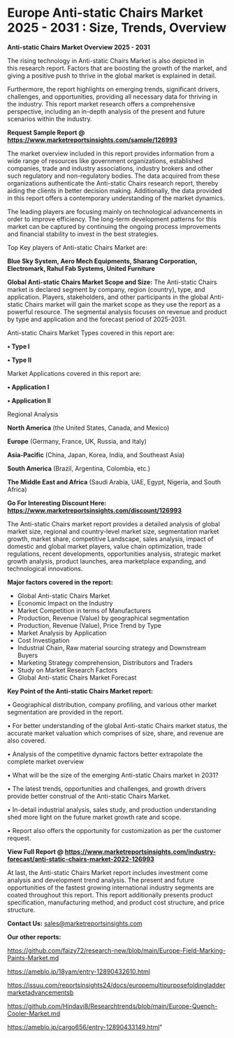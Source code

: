 # Europe Anti-static Chairs Market 2025 - 2031 : Size, Trends, Overview

<Strong> Anti-static Chairs Market Overview 2025 - 2031</strong>

The rising technology in Anti-static Chairs Market is also depicted in this research report. Factors that are boosting the growth of the market, and giving a positive push to thrive in the global market is explained in detail.

Furthermore, the report highlights on emerging trends, significant drivers, challenges, and opportunities, providing all necessary data for thriving in the industry. This report market research offers a comprehensive perspective, including an in-depth analysis of the present and future scenarios within the industry.

<strong>Request Sample Report @ <a href=https://www.marketreportsinsights.com/sample/126993>https://www.marketreportsinsights.com/sample/126993</a></strong>

The market overview included in this report provides information from a wide range of resources like government organizations, established companies, trade and industry associations, industry brokers and other such regulatory and non-regulatory bodies. The data acquired from these organizations authenticate the Anti-static Chairs research report, thereby aiding the clients in better decision making. Additionally, the data provided in this report offers a contemporary understanding of the market dynamics.

The leading players are focusing mainly on technological advancements in order to improve efficiency. The long-term development patterns for this market can be captured by continuing the ongoing process improvements and financial stability to invest in the best strategies.

Top Key players of Anti-static Chairs Market are:

<strong>Blue Sky System, Aero Mech Equipments, Sharang Corporation, Electromark, Rahul Fab Systems, United Furniture</strong>

<strong><b>Global Anti-static Chairs Market Scope and Size:</b></strong>
The Anti-static Chairs market is declared segment by company, region (country), type, and application. Players, stakeholders, and other participants in the global Anti-static Chairs market will gain the market scope as they use the report as a powerful resource. The segmental analysis focuses on revenue and product by type and application and the forecast period of 2025-2031.

Anti-static Chairs Market Types covered in this report are:

<strong>• Type I

• Type II</strong>

Market Applications covered in this report are:

<strong>• Application I

• Application II</strong> 

Regional Analysis

<strong>North America</strong> (the United States, Canada, and Mexico)

<strong>Europe</strong> (Germany, France, UK, Russia, and Italy)

<strong>Asia-Pacific</strong> (China, Japan, Korea, India, and Southeast Asia)

<strong>South America</strong> (Brazil, Argentina, Colombia, etc.)

<strong>The Middle East and Africa</strong> (Saudi Arabia, UAE, Egypt, Nigeria, and South Africa)

<strong>Go For Interesting Discount Here: <a href=https://www.marketreportsinsights.com/discount/126993>https://www.marketreportsinsights.com/discount/126993</a></strong>

The Anti-static Chairs market report provides a detailed analysis of global market size, regional and country-level market size, segmentation market growth, market share, competitive Landscape, sales analysis, impact of domestic and global market players, value chain optimization, trade regulations, recent developments, opportunities analysis, strategic market growth analysis, product launches, area marketplace expanding, and technological innovations.

<strong><b>Major factors covered in the report:</b></strong>
<ul>
  <li>Global Anti-static Chairs Market </li>
  <li>Economic Impact on the Industry</li>
  <li>Market Competition in terms of Manufacturers</li>
  <li>Production, Revenue (Value) by geographical segmentation</li>
  <li>Production, Revenue (Value), Price Trend by Type</li>
  <li>Market Analysis by Application</li>
  <li>Cost Investigation</li>
  <li>Industrial Chain, Raw material sourcing strategy and Downstream Buyers</li>
  <li>Marketing Strategy comprehension, Distributors and Traders</li>
  <li>Study on Market Research Factors</li>
  <li>Global Anti-static Chairs Market Forecast</li>
</ul>

<strong><b>Key Point of the Anti-static Chairs Market report:</b></strong>

• Geographical distribution, company profiling, and various other market segmentation are provided in the report.

• For better understanding of the global Anti-static Chairs market status, the accurate market valuation which comprises of size, share, and revenue are also covered.

• Analysis of the competitive dynamic factors better extrapolate the complete market overview

• What will be the size of the emerging Anti-static Chairs market in 2031?

• The latest trends, opportunities and challenges, and growth drivers provide better construal of the Anti-static Chairs Market.

• In-detail industrial analysis, sales study, and production understanding shed more light on the future market growth rate and scope.

• Report also offers the opportunity for customization as per the customer request.

<strong><b>View Full Report @ <a href=https://www.marketreportsinsights.com/industry-forecast/anti-static-chairs-market-2022-126993>https://www.marketreportsinsights.com/industry-forecast/anti-static-chairs-market-2022-126993</a></b></strong>


At last, the Anti-static Chairs Market report includes investment come analysis and development trend analysis. The present and future opportunities of the fastest growing international industry segments are coated throughout this report. This report additionally presents product specification, manufacturing method, and product cost structure, and price structure.

<strong>Contact Us:</strong>
sales@marketreportsinsights.com

<strong>Our other reports:</strong>

<a href=https://github.com/faizy72/research-new/blob/main/Europe-Field-Marking-Paints-Market.md>https://github.com/faizy72/research-new/blob/main/Europe-Field-Marking-Paints-Market.md</a>

<a href=https://ameblo.jp/18yam/entry-12890432610.html>https://ameblo.jp/18yam/entry-12890432610.html</a>

<a href=https://issuu.com/reportsinsights24/docs/europemultipurposefoldingladdermarketadvancementsb>https://issuu.com/reportsinsights24/docs/europemultipurposefoldingladdermarketadvancementsb</a>

<a href=https://github.com/Hindavi8/Researchtrends/blob/main/Europe-Quench-Cooler-Market.md>https://github.com/Hindavi8/Researchtrends/blob/main/Europe-Quench-Cooler-Market.md</a>

<a href=https://ameblo.jp/cargo656/entry-12890433149.html>https://ameblo.jp/cargo656/entry-12890433149.html</a>"
